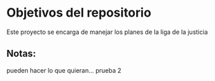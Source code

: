 # Objetivos del repositorio

Este proyecto se encarga de manejar los planes de la liga de la justicia 

## Notas:
pueden hacer lo que quieran... prueba 2
